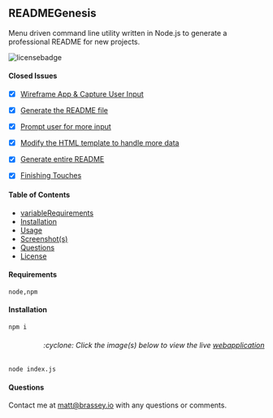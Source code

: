 
## READMEGenesis

Menu driven command line utility written in Node.js to generate a professional README for new projects.

![licensebadge](https://img.shields.io/badge/license-GPLv3.0-blue)


#### Closed Issues

- [x] [Wireframe App & Capture User Input](https://github.com/username/title/issues/1)
- [x] [Generate the README file](https://github.com/username/title/issues/2)
- [x] [Prompt user for more input](https://github.com/username/title/issues/3)
- [x] [Modify the HTML template to handle more data](https://github.com/username/title/issues/4)
- [x] [Generate entire README](https://github.com/username/title/issues/5)
- [x] [Finishing Touches](https://github.com/username/title/issues/6)



#### Table of Contents

* [variableRequirements](#variableRequirements)
* [Installation](#installation)
* [Usage](#usage)
* [Screenshot(s)](#screenshots)
* [Questions](#questions)
* [License](#license)



#### Requirements

    node,npm



#### Installation

    npm i

<h6><p align="right">:cyclone: Click the image(s) below to view the live <a href="https://MBRassey.github.io/READMEGenesis/">webapplication</a></p></h6>





    node index.js


#### Questions
Contact me at [matt@brassey.io](mailto:matt@brassey.io) with any questions or comments. 
